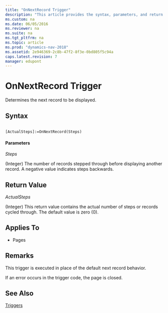 ```yaml
---
title: "OnNextRecord Trigger"
description: "This article provides the syntax, parameters, and return value of the OnNextRecord Trigger, which determines the next record to be displayed." 
ms.custom: na
ms.date: 06/05/2016
ms.reviewer: na
ms.suite: na
ms.tgt_pltfrm: na
ms.topic: article
ms.prod: "dynamics-nav-2018"
ms.assetid: 2e946369-2c8b-47f2-8f3e-0bd805f5c94a
caps.latest.revision: 7
manager: edupont
---
```

# OnNextRecord Trigger
Determines the next record to be displayed.  
  
## Syntax  
  
```  
  
[ActualSteps]:=OnNextRecord(Steps)  
```  
  
#### Parameters  
 *Steps*  
  
 \(Integer\) The number of records stepped through before displaying another record. A negative value indicates steps backwards.  
  
## Return Value  
 *ActualSteps*  
  
 \(Integer\) This return value contains the actual number of steps or records cycled through. The default value is zero \(0\).  
  
## Applies To  
  
-   Pages  
  
## Remarks  
 This trigger is executed in place of the default next record behavior.  
  
 If an error occurs in the trigger code, the page is closed.  
  
## See Also  
 [Triggers](Triggers.md)